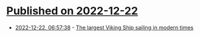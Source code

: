 # [Published on 2022-12-22](index.md)

* [2022-12-22, 06:57:38](https://news.ycombinator.com/item?id=34090627) - [The largest Viking Ship sailing in modern times](https://www.drakenhh.com/about-the-ship)
